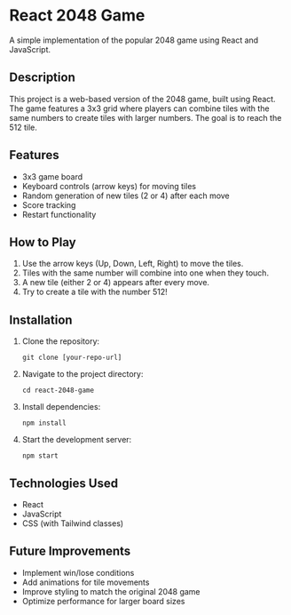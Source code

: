 # React 2048 Game

A simple implementation of the popular 2048 game using React and JavaScript.

## Description

This project is a web-based version of the 2048 game, built using React. The game features a 3x3 grid where players can combine tiles with the same numbers to create tiles with larger numbers. The goal is to reach the 512 tile.

## Features

- 3x3 game board
- Keyboard controls (arrow keys) for moving tiles
- Random generation of new tiles (2 or 4) after each move
- Score tracking
- Restart functionality

## How to Play

1. Use the arrow keys (Up, Down, Left, Right) to move the tiles.
2. Tiles with the same number will combine into one when they touch.
3. A new tile (either 2 or 4) appears after every move.
4. Try to create a tile with the number 512!

## Installation

1. Clone the repository:
   ```
   git clone [your-repo-url]
   ```
2. Navigate to the project directory:
   ```
   cd react-2048-game
   ```
3. Install dependencies:
   ```
   npm install
   ```
4. Start the development server:
   ```
   npm start
   ```

## Technologies Used

- React
- JavaScript
- CSS (with Tailwind classes)

## Future Improvements

- Implement win/lose conditions
- Add animations for tile movements
- Improve styling to match the original 2048 game
- Optimize performance for larger board sizes
